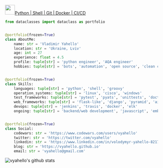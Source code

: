 <a href="https://sourcerer.io/vyahello" title="code breakdown"><img src="https://sourcerer.io/assets/avatar/vyahello" width="32"/>Python | Shell | Git | Docker | CI/CD</a>

```python
from dataclasses import dataclass as portfolio


@portfolio(frozen=True)
class AboutMe:
    name: str = 'Vladimir Yahello'
    location: str = 'Ukraine, Lviv'
    age: int = 27
    experience: float = 4.5
    profile: tuple[str] = 'python engineer', 'AQA engineer'
    hobbies: tuple[str] = 'bots', 'automation', 'open source', 'clean code'


@portfolio(frozen=True)
class Skills:
    languages: tuple[str] = 'python', 'shell', 'groovy'
    operation_systems: tuple[str] = 'linux', 'cisco', 'windows'
    test_frameworks: tuple[str] = 'pytest', 'pyats', 'unittests', 'doctest', 'selenium', 'robot framework'
    web_frameworks: tuple[str] = 'flask-like', 'django', 'pyramid', 'aiohttp'
    devops: tuple[str] = 'jenkins', 'travis', 'docker', 'elk'
    ongoing: tuple[str] = 'backend/web development', 'javascript', 'embedded'


@portfolio(frozen=True)
class Social:
    codewars: str = 'https://www.codewars.com/users/vyahello'
    twitter: str = 'https://twitter.com/vyahello'
    linkedin: str = 'https://www.linkedin.com/in/volodymyr-yahello-821746127'
    blog: str = 'https://vyahello.github.io'
    email: str = 'vyahello@gmail.com'
```
![vyahello's github stats](https://github-readme-stats.vercel.app/api?username=vyahello&show_icons=true&hide_border=true&count_private=true)
